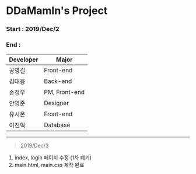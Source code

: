 # DDaMamIn's Project 

### Start : 2019/Dec/2

### End : 

Developer | Major
----------|-------
공영길 | Front-end
김대웅 | Back-end
손정우 | PM, Front-end
안영준 | Designer
유시온 | Front-end
이진혁 | Database


<hr>

> 2019/Dec/3

1. index, login 페이지 수정 (1차 폐기)
2. main.html, main.css 제작 완료